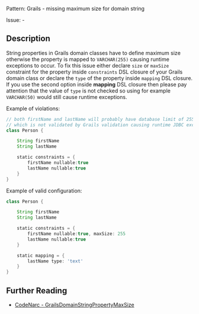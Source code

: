 Pattern: Grails - missing maximum size for domain string

Issue: -

## Description

String properties in Grails domain classes have to define maximum size otherwise the property is mapped to `VARCHAR(255)` causing runtime exceptions to occur. To fix this issue either declare `size` or `maxSize` constraint for the property inside `constraints` DSL closure of your Grails domain class or declare the `type` of the property inside `mapping` DSL closure. If you use the second option inside **mapping** DSL closure then please pay attention that the value of `type` is not
checked so using for example `VARCHAR(50)` would still cause runtime exceptions.

Example of violations:

``` groovy
// both firstName and lastName will probably have database limit of 255 characters
// which is not validated by Grails validation causing runtime JDBC exception
class Person {

    String firstName
    String lastName

    static constraints = {
        firstName nullable:true
        lastName nullable:true
    }
}
```

Example of valid configuration:

``` groovy
class Person {

    String firstName
    String lastName

    static constraints = {
        firstName nullable:true, maxSize: 255
        lastName nullable:true
    }

    static mapping = {
        lastName type: 'text'
    }
}
```

## Further Reading

* [CodeNarc - GrailsDomainStringPropertyMaxSize](http://codenarc.sourceforge.net/codenarc-rules-grails.html#GrailsDomainStringPropertyMaxSize)